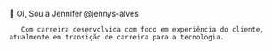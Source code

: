   👋   Oi, Sou a Jennifer @jennys-alves
    
       Com carreira desenvolvida com foco em experiência do cliente, atualmente em transição de carreira para a tecnologia.
    
